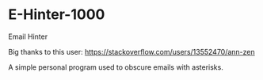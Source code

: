 # E-Hinter-1000
Email Hinter

Big thanks to this user: https://stackoverflow.com/users/13552470/ann-zen

A simple personal program used to obscure emails with asterisks.
